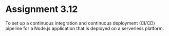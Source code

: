 # Assignment 3.12
To set up a continuous integration and continuous deployment (CI/CD) pipeline for a Node.js application that is deployed on a serverless platform.